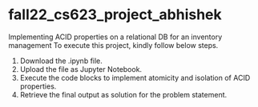 # fall22_cs623_project_abhishek
Implementing ACID properties on a relational DB for an inventory management
To execute this project, kindly follow below steps.
1) Download the .ipynb file.
2) Upload the file as Jupyter Notebook.
3) Execute the code blocks to implement atomicity and isolation of ACID properties.
4) Retrieve the final output as solution for the problem statement.
